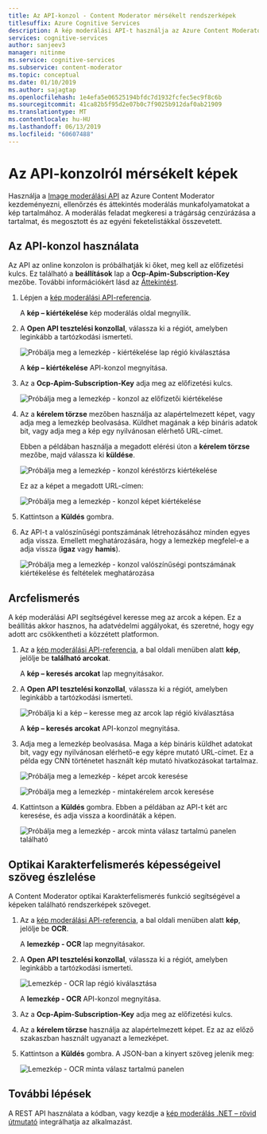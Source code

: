 ```yaml
---
title: Az API-konzol - Content Moderator mérsékelt rendszerképek
titlesuffix: Azure Cognitive Services
description: A kép moderálási API-t használja az Azure Content Moderator kép tartalmához munkafolyamatainak vizsgálat és felülvizsgálati jóváhagyás kezdeményezése.
services: cognitive-services
author: sanjeev3
manager: nitinme
ms.service: cognitive-services
ms.subservice: content-moderator
ms.topic: conceptual
ms.date: 01/10/2019
ms.author: sajagtap
ms.openlocfilehash: 1e4efa5e06525194bfdc7d1932fcfec5ec9f8c6b
ms.sourcegitcommit: 41ca82b5f95d2e07b0c7f9025b912daf0ab21909
ms.translationtype: MT
ms.contentlocale: hu-HU
ms.lasthandoff: 06/13/2019
ms.locfileid: "60607488"
---
```

# <a name="moderate-images-from-the-api-console"></a>Az API-konzolról mérsékelt képek

Használja a [Image moderálási API](https://westus.dev.cognitive.microsoft.com/docs/services/57cf753a3f9b070c105bd2c1/operations/57cf753a3f9b070868a1f66c) az Azure Content Moderator kezdeményezni, ellenőrzés és áttekintés moderálás munkafolyamatokat a kép tartalmához. A moderálás feladat megkeresi a trágárság cenzúrázása a tartalmat, és megosztott és az egyéni feketelistákkal összevetett.

## <a name="use-the-api-console"></a>Az API-konzol használata
Az API az online konzolon is próbálhatják ki őket, meg kell az előfizetési kulcs. Ez található a **beállítások** lap a **Ocp-Apim-Subscription-Key** mezőbe. További információkért lásd az [Áttekintést](overview.md).

1. Lépjen a [kép moderálási API-referencia](https://westus.dev.cognitive.microsoft.com/docs/services/57cf753a3f9b070c105bd2c1/operations/57cf753a3f9b070868a1f66c).

   A **kép – kiértékelése** kép moderálás oldal megnyílik.

2. A **Open API tesztelési konzollal**, válassza ki a régiót, amelyben leginkább a tartózkodási ismerteti. 

   ![Próbálja meg a lemezkép - kiértékelése lap régió kiválasztása](images/test-drive-region.png)
  
   A **kép – kiértékelése** API-konzol megnyitása.

3. Az a **Ocp-Apim-Subscription-Key** adja meg az előfizetési kulcs.

   ![Próbálja meg a lemezkép - konzol az előfizetői kiértékelése](images/try-image-api-1.PNG)

4. Az a **kérelem törzse** mezőben használja az alapértelmezett képet, vagy adja meg a lemezkép beolvasása. Küldhet magának a kép bináris adatok bit, vagy adja meg a kép egy nyilvánosan elérhető URL-címet. 

   Ebben a példában használja a megadott elérési úton a **kérelem törzse** mezőbe, majd válassza ki **küldése**. 

   ![Próbálja meg a lemezkép - konzol kéréstörzs kiértékelése](images/try-image-api-2.PNG)

   Ez az a képet a megadott URL-címen:

   ![Próbálja meg a lemezkép - konzol képet kiértékelése](images/sample-image.jpg) 

5. Kattintson a **Küldés** gombra.

6. Az API-t a valószínűségi pontszámának létrehozásához minden egyes adja vissza. Emellett meghatározására, hogy a lemezkép megfelel-e a adja vissza (**igaz** vagy **hamis**). 

   ![Próbálja meg a lemezkép - konzol valószínűségi pontszámának kiértékelése és feltételek meghatározása](images/try-image-api-3.PNG)

## <a name="face-detection"></a>Arcfelismerés

A kép moderálási API segítségével keresse meg az arcok a képen. Ez a beállítás akkor hasznos, ha adatvédelmi aggályokat, és szeretné, hogy egy adott arc csökkentheti a közzétett platformon. 

1. Az a [kép moderálási API-referencia](https://westus.dev.cognitive.microsoft.com/docs/services/57cf753a3f9b070c105bd2c1/operations/57cf753a3f9b070868a1f66c), a bal oldali menüben alatt **kép**, jelölje be **található arcokat**. 

   A **kép – keresés arcokat** lap megnyitásakor.

2. A **Open API tesztelési konzollal**, válassza ki a régiót, amelyben leginkább a tartózkodási ismerteti. 

   ![Próbálja ki a kép – keresse meg az arcok lap régió kiválasztása](images/test-drive-region.png)

   A **kép – keresés arcokat** API-konzol megnyitása.

3. Adja meg a lemezkép beolvasása. Maga a kép bináris küldhet adatokat bit, vagy egy nyilvánosan elérhető-e egy képre mutató URL-címet. Ez a példa egy CNN történetet használt kép mutató hivatkozásokat tartalmaz.

   ![Próbálja meg a lemezkép - képet arcok keresése](images/try-image-api-face-image.jpg)

   ![Próbálja meg a lemezkép - mintakérelem arcok keresése](images/try-image-api-face-request.png)

4. Kattintson a **Küldés** gombra. Ebben a példában az API-t két arc keresése, és adja vissza a koordináták a képen.

   ![Próbálja meg a lemezkép - arcok minta válasz tartalmú panelen található](images/try-image-api-face-response.png)

## <a name="text-detection-via-ocr-capability"></a>Optikai Karakterfelismerés képességeivel szöveg észlelése

A Content Moderator optikai Karakterfelismerés funkció segítségével a képeken található rendszerképek szöveget.

1. Az a [kép moderálási API-referencia](https://westus.dev.cognitive.microsoft.com/docs/services/57cf753a3f9b070c105bd2c1/operations/57cf753a3f9b070868a1f66c), a bal oldali menüben alatt **kép**, jelölje be **OCR**. 

   A **lemezkép - OCR** lap megnyitásakor.

2. A **Open API tesztelési konzollal**, válassza ki a régiót, amelyben leginkább a tartózkodási ismerteti. 

   ![Lemezkép - OCR lap régió kiválasztása](images/test-drive-region.png)

   A **lemezkép - OCR** API-konzol megnyitása.

3. Az a **Ocp-Apim-Subscription-Key** adja meg az előfizetési kulcs.

4. Az a **kérelem törzse** használja az alapértelmezett képet. Ez az az előző szakaszban használt ugyanazt a lemezképet.

5. Kattintson a **Küldés** gombra. A JSON-ban a kinyert szöveg jelenik meg:

   ![Lemezkép - OCR minta válasz tartalmú panelen](images/try-image-api-ocr.PNG)

## <a name="next-steps"></a>További lépések

A REST API használata a kódban, vagy kezdje a [kép moderálás .NET – rövid útmutató](image-moderation-quickstart-dotnet.md) integrálhatja az alkalmazást.
